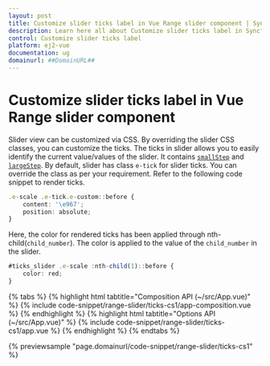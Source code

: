 ```yaml
---
layout: post
title: Customize slider ticks label in Vue Range slider component | Syncfusion
description: Learn here all about Customize slider ticks label in Syncfusion Vue Range slider component of Syncfusion Essential JS 2 and more.
control: Customize slider ticks label 
platform: ej2-vue
documentation: ug
domainurl: ##DomainURL##
---
```


# Customize slider ticks label in Vue Range slider component

Slider view can be customized via CSS. By overriding the slider CSS classes, you can customize the ticks. The ticks in slider allows you to easily identify the current value/values of the slider. It contains [`smallStep`](https://ej2.syncfusion.com/vue/documentation/api/slider/ticksData/#smallstep) and [`largeStep`](https://ej2.syncfusion.com/vue/documentation/api/slider/ticksData/#largestep). By default, slider has class `e-tick` for slider ticks. You can override the class as per your requirement. Refer to the following code snippet to render ticks.

```ts
.e-scale .e-tick.e-custom::before {
    content: '\e967';
    position: absolute;
}
```

Here, the color for rendered ticks has been applied through nth-child(`child_number`). The color is applied to the value of the `child_number` in the slider.

```ts
#ticks_slider .e-scale :nth-child(1)::before {
    color: red;
}
```

{% tabs %}
{% highlight html tabtitle="Composition API (~/src/App.vue)" %}
{% include code-snippet/range-slider/ticks-cs1/app-composition.vue %}
{% endhighlight %}
{% highlight html tabtitle="Options API (~/src/App.vue)" %}
{% include code-snippet/range-slider/ticks-cs1/app.vue %}
{% endhighlight %}
{% endtabs %}
        
{% previewsample "page.domainurl/code-snippet/range-slider/ticks-cs1" %}